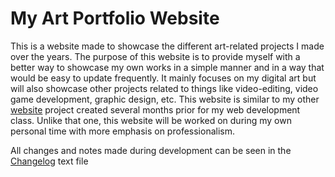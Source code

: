 # My Art Portfolio Website

This is a website made to showcase the different art-related projects I made over the years. The purpose of this website is to provide myself with a better way to showcase my own works in a simple manner and in a way that would be easy to update frequently.
It mainly focuses on my digital art but will also showcase other projects related to things like video-editing, video game development, graphic design, etc. This website is similar to my other [website](https://github.com/tony-tomass/tony-tomass.github.io) 
project created several months prior for my web development class. Unlike that one, this website will be worked on during my own personal time with more emphasis on professionalism. 

All changes and notes made during development can be seen in the [Changelog](https://github.com/tony-tomass/art-portfolio/blob/main/changelog.txt) text file
